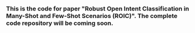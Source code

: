 ### This is the code for paper "Robust Open Intent Classification in Many-Shot and Few-Shot Scenarios (ROIC)". The complete code repository will be coming soon.
